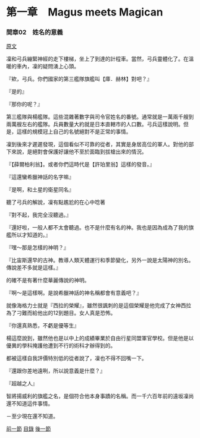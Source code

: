 第一章　Magus meets Magican
====

### 間章02　姓名的意義

[原文](https://syosetu.org/novel/42788/8.html)

凜和弓兵繃緊神經的走下樓梯，坐上了到達的計程車。當然，弓兵靈體化了。在溫暖的車內，凜的疑問湧上心頭。

『欸，弓兵。你們國家的第三艦隊旗艦叫【庫．赫林】對吧？』

『是的』

『那你的呢？』

第三艦隊與楊艦隊。這些混雜著數字與司令官姓名的番號。通常就是一萬兩千艘到兩萬艘左右的艦隊。兵員數量大約就是日本直轄市的人口數。弓兵這樣說明。但是，這樣的規模冠上自己的名號絕對不是正常的事情。

凜到後來才遲遲發現，這個看似不可靠的從者，其實是身居高位的軍人。對他的部下來說，是絕對會保護好讓他不至於面臨到拔槍出來的情況。

『【薛爾柏利翁】。或者你們這時代是【許珀里翁】這樣的發音。』

『這還蠻希臘神話的名字嘛』

『是啊，和土星的衛星同名』

聽了弓兵的解說，凜有點尷尬的在心中唸著

『對不起，我完全沒聽過。』

『還好啦，一般人都不太會聽過。也不是什麼有名的神。我也是因為成為了我的旗艦所以才知道的。』

『嘿～那是怎樣的神明？』

『比宙斯還早的古神。教導人類天體運行和季節變化，另外一說是太陽神的別名。傳說差不多就是這樣。』

的確不是有著什麼華麗傳說的神明。

『啊～是這樣啊。是說希臘神話的神名稱都會有意義吧？』

就像海格力士就是『西拉的榮耀』，雖然很諷刺的是這個榮耀是他完成了女神西拉為了刁難而給他出的12到題目。女人真是恐怖。

『你還真熟悉，不虧是優等生』

楊這麼說到，雖然他也是以中上的成績畢業於自由行星同盟軍官學校。但是他是以優異的學科掩護他遭到不行的術科才辦得到的。

都被這樣自我評價特別低的從者說了，凜也不得不回嘴一下。

『還跟你差地遠咧，所以說意義是什麼？』

『超越之人』

智將揚威利的旗艦之名，是個符合他本身事蹟的名稱。而一千六百年前的遠坂凜尚還不知道這件事情。

－至少現在還不知道。

[前一節](./0105.md)
[目錄](../README.md)
[後一節](./0206.md)
